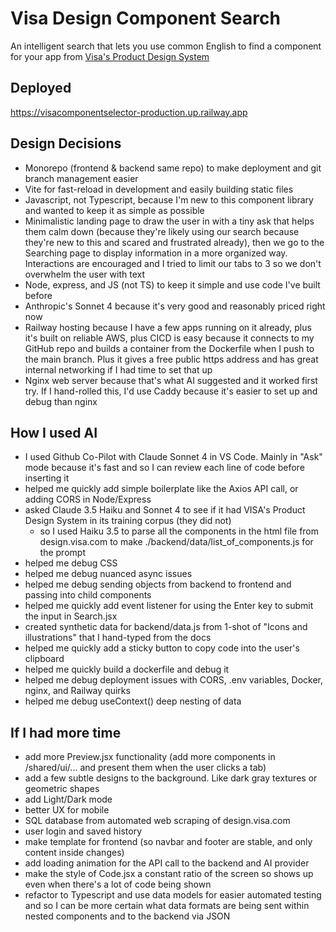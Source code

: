 # Visa Design Component Search
An intelligent search that lets you use common English to find a component for your app from [Visa's Product Design System](https://design.visa.com)

## Deployed
https://visacomponentselector-production.up.railway.app

## Design Decisions
- Monorepo (frontend & backend same repo) to make deployment and git branch management easier
- Vite for fast-reload in development and easily building static files
- Javascript, not Typescript, because I'm new to this component library and wanted to keep it as simple as possible
- Minimalistic landing page to draw the user in with a tiny ask that helps them calm down (because they're likely using our search because they're new to this and scared and frustrated already), then we go to the Searching page to display information in a more organized way. Interactions are encouraged and I tried to limit our tabs to 3 so we don't overwhelm the user with text
- Node, express, and JS (not TS) to keep it simple and use code I've built before
- Anthropic's Sonnet 4 because it's very good and reasonably priced right now
- Railway hosting because I have a few apps running on it already, plus it's built on reliable AWS, plus CICD is easy because it connects to my GitHub repo and builds a container from the Dockerfile when I push to the main branch. Plus it gives a free public https address and has great internal networking if I had time to set that up
- Nginx web server because that's what AI suggested and it worked first try. If I hand-rolled this, I'd use Caddy because it's easier to set up and debug than nginx

## How I used AI
- I used Github Co-Pilot with Claude Sonnet 4 in VS Code. Mainly in "Ask" mode because it's fast and so I can review each line of code before inserting it
- helped me quickly add simple boilerplate like the Axios API call, or adding CORS in Node/Express
- asked Claude 3.5 Haiku and Sonnet 4 to see if it had VISA's Product Design System in its training corpus (they did not)
  - so I used Haiku 3.5 to parse all the components in the html file from design.visa.com to make ./backend/data/list_of_components.js for the prompt
- helped me debug CSS
- helped me debug nuanced async issues
- helped me debug sending objects from backend to frontend and passing into child components
- helped me quickly add event listener for using the Enter key to submit the input in Search.jsx
- created synthetic data for backend/data.js from 1-shot of "Icons and illustrations" that I hand-typed from the docs
- helped me quickly add a sticky button to copy code into the user's clipboard
- helped me quickly build a dockerfile and debug it
- helped me debug deployment issues with CORS, .env variables, Docker, nginx, and Railway quirks 
- helped me debug useContext() deep nesting of data

## If I had more time
- add more Preview.jsx functionality (add more components in /shared/ui/... and present them when the user clicks a tab)
- add a few subtle designs to the background. Like dark gray textures or geometric shapes
- add Light/Dark mode
- better UX for mobile
- SQL database from automated web scraping of design.visa.com
- user login and saved history
- make template for frontend (so navbar and footer are stable, and only content inside changes)
- add loading animation for the API call to the backend and AI provider
- make the style of Code.jsx a constant ratio of the screen so <Preview /> shows up even when there's a lot of code being shown
- refactor to Typescript and use data models for easier automated testing and so I can be more certain what data formats are being sent within nested components and to the backend via JSON

